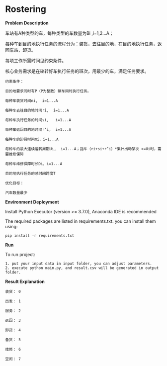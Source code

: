 # Rostering

**Problem Description**

车站有A种类型的车，每种类型的车数量为Bi ,i=1,2...A；

每种车到目的地执行任务的流程分为：装货，去往目的地，在目的地执行任务，返回车站，卸货。

每项工作所需时间见约束条件。

核心业务需求是在轮转好车执行任务的班次，用最少的车，满足任务要求。

    约束条件：
    
    目的地要求同时有P（P为整数）辆车同时执行任务。
    
    每种车装货时间ni,  i=1...A
    
    每种车去往目的地时间ri,  i=1...A
    
    每种车执行任务的时间si,   i=1...A
    
    每种车返回目的地时间r’i,  i=1...A
    
    每种车的卸货时间mi，i=1...A
    
    每种车的最大连续运转周期Ui,  i=1...A；指车（ri+si+r’i）*累计出动架次 >=Ui时，需要维修保障
    
    每种车维修保障时长Di，i=1...A
    
    目的地执行任务的总时间跨度T
    
    优化目标：
    
    汽车数量最少


**Environment Deployment**

 Install Python Executor (version >= 3.7.0), Anaconda IDE is recommended


The required packages are listed in requirements.txt. you can install them using:

    pip install -r requirements.txt
 
 **Run**

To run project:

    1. put your input data in input folder, you can adjust parameters.
    2. execute python main.py, and result.csv will be generated in output folder.

**Result Explanation**

    装货： 0
    
    出发： 1
    
    服务： 2
    
    返回： 3
    
    卸货： 4
    
    备货： 5
    
    维修： 6
    
    空闲： 7




